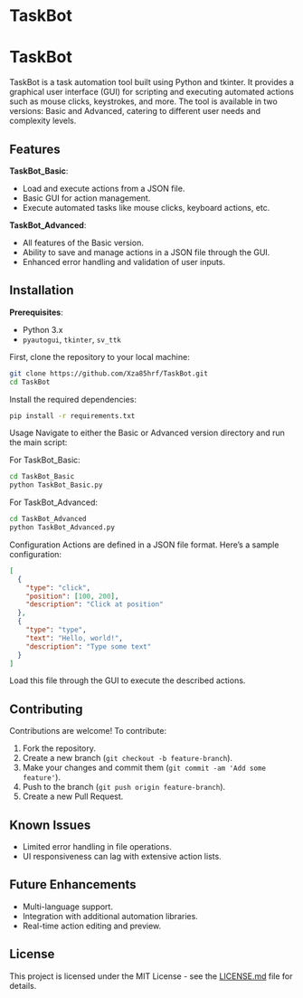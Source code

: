 # TaskBot

# TaskBot

TaskBot is a task automation tool built using Python and tkinter. It provides a graphical user interface (GUI) for scripting and executing automated actions such as mouse clicks, keystrokes, and more. The tool is available in two versions: Basic and Advanced, catering to different user needs and complexity levels.

## Features

**TaskBot_Basic**:
- Load and execute actions from a JSON file.
- Basic GUI for action management.
- Execute automated tasks like mouse clicks, keyboard actions, etc.

**TaskBot_Advanced**:
- All features of the Basic version.
- Ability to save and manage actions in a JSON file through the GUI.
- Enhanced error handling and validation of user inputs.

## Installation

**Prerequisites**:
- Python 3.x
- `pyautogui`, `tkinter`, `sv_ttk`

First, clone the repository to your local machine:

```bash
git clone https://github.com/Xza85hrf/TaskBot.git
cd TaskBot

```
Install the required dependencies:
```bash
pip install -r requirements.txt

```
Usage
Navigate to either the Basic or Advanced version directory and run the main script:

For TaskBot_Basic:
```bash
cd TaskBot_Basic
python TaskBot_Basic.py
```
For TaskBot_Advanced:
```bash
cd TaskBot_Advanced
python TaskBot_Advanced.py

```
Configuration
Actions are defined in a JSON file format. Here’s a sample configuration:
```json
[
  {
    "type": "click",
    "position": [100, 200],
    "description": "Click at position"
  },
  {
    "type": "type",
    "text": "Hello, world!",
    "description": "Type some text"
  }
]
```
Load this file through the GUI to execute the described actions.

## Contributing

Contributions are welcome! To contribute:

1. Fork the repository.
2. Create a new branch (`git checkout -b feature-branch`).
3. Make your changes and commit them (`git commit -am 'Add some feature'`).
4. Push to the branch (`git push origin feature-branch`).
5. Create a new Pull Request.

## Known Issues

- Limited error handling in file operations.
- UI responsiveness can lag with extensive action lists.

## Future Enhancements

- Multi-language support.
- Integration with additional automation libraries.
- Real-time action editing and preview.

## License

This project is licensed under the MIT License - see the [LICENSE.md](LICENSE.md) file for details.
